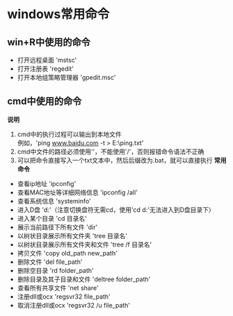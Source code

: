 # windows常用命令

## win+R中使用的命令
* 打开远程桌面
'mstsc'  
* 打开注册表
'regedit'  
* 打开本地组策略管理器 
'gpedit.msc'  


## cmd中使用的命令
**说明**
1. cmd中的执行过程可以输出到本地文件  
例如，'ping www.baidu.com -t > E:\ping.txt'  
2. cmd中文件的路径必须使用'\'，不能使用'/'，否则报错命令语法不正确  
3. 可以把命令直接写入一个txt文本中，然后后缀改为.bat，就可以直接执行
**常用命令**
* 查看ip地址
'ipconfig'  
* 查看MAC地址等详细网络信息
'ipconfig /all'  
* 查看系统信息 
'systeminfo'  
* 进入D盘
'd:'（注意切换盘符无需cd，使用'cd d:'无法进入到D盘目录下）  
* 进入某个目录
'cd 目录名'  
* 展示当前路径下所有文件
'dir'  
* 以树状目录展示所有文件夹
'tree 目录名'  
* 以树状目录展示所有文件夹和文件
'tree /f 目录名'
* 拷贝文件
'copy old_path new_path'  
* 删除文件
'del file_path'  
* 删除空目录
'rd folder_path'  
* 删除目录及其子目录和文件
'deltree folder_path'  
* 查看所有共享文件
'net share'  
* 注册dll或ocx
'regsvr32 file_path'
* 取消注册dll或ocx
'regsvr32 /u file_path'